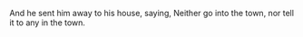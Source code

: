 And he sent him away to his house, saying, Neither go into the town, nor tell it to any in the town.
